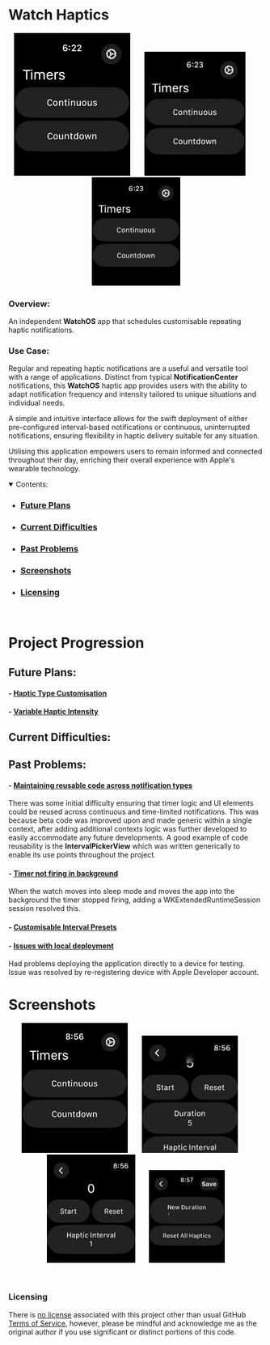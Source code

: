 # Watch Haptics

<section align="center">
  <img src="PreviewAssets/ScreenRecording1.gif" width="230" title="Countdown Timer Example">
  &nbsp;&nbsp;&nbsp;&nbsp;&nbsp;
  <img src="PreviewAssets/ScreenRecording2.gif" width="200"  title="Continuous Timer Example">
  &nbsp;&nbsp;&nbsp;&nbsp;&nbsp;
<img src="PreviewAssets/ScreenRecording3.gif" width="175"  title="Edit Intervals Example">
</section>

### Overview:

An independent **WatchOS** app that schedules customisable repeating haptic notifications.

### Use Case:

Regular and repeating haptic notifications are a useful and versatile tool with a range of applications. Distinct from typical **NotificationCenter** notifications, this **WatchOS** haptic app provides users with the ability to adapt notification frequency and intensity tailored to unique situations and individual needs. 

A simple and intuitive interface allows for the swift deployment of either pre-configured interval-based notifications or continuous, uninterrupted notifications, ensuring flexibility in haptic delivery suitable for any situation. 

Utilising this application empowers users to remain informed and connected throughout their day, enriching their overall experience with Apple's wearable technology.



<details open>
        <summary>Contents:</summary>
        <ul class="overview-section">
        <li><h3><a href="#future-plans">Future Plans</a></h3></li>
        <li><h3><a href="#current-difficulties">Current Difficulties</a></h3></li>
        <li><h3><a href="#past-problems">Past Problems</a></h3></li>
        <li><h3><a href="#screenshots">Screenshots</a></h3></li>
        <li><h3><a href="#licensing">Licensing</a></h3></li>
    </ul>
    </details>
&nbsp;

# Project Progression


## Future Plans:

#### - <ins>Haptic Type Customisation</ins>

#### - <ins>Variable Haptic Intensity</ins>


## Current Difficulties:





## Past Problems:

#### - <ins>Maintaining reusable code across notification types</ins>

There was some initial difficulty ensuring that timer logic and UI elements could be reused across continuous and time-limited notifications. This was because beta code was improved upon and made generic within a single context, after adding additional contexts logic was further developed to easily accommodate any future developments. A good example of code reusability is the **IntervalPickerView** which was written generically to enable its use points throughout the project.


#### - <ins>Timer not firing in background</ins>

When the watch moves into sleep mode and moves the app into the background the timer stopped firing, adding a WKExtendedRuntimeSession session resolved this.

#### - <ins>Customisable Interval Presets</ins>


#### - <ins>Issues with local deployment</ins>

Had problems deploying the application directly to a device for testing. Issue was resolved by re-registering device with Apple Developer account.



# Screenshots



<p align="center">
<img src="PreviewAssets/Screenshot1.png" width="210"  title="Timers View">
&nbsp;&nbsp;&nbsp;&nbsp;&nbsp;
<img src="PreviewAssets/Screenshot2.png" width="190"  title="Countdown Timer View">
&nbsp;&nbsp;&nbsp;&nbsp;&nbsp;
  <img src="PreviewAssets/Screenshot3.png" width="175"  title="Continuous Timer View">
  &nbsp;&nbsp;&nbsp;&nbsp;&nbsp;
  <img src="PreviewAssets/Screenshot4.png" width="150"  title="Edit Interval View">
</p>
<br>


### Licensing

There is [no license](https://choosealicense.com/no-permission/) associated with this project other than usual GitHub [Terms of Service](https://docs.github.com/en/site-policy/github-terms/github-terms-of-service), however, please be mindful and acknowledge me as the original author if you use significant or distinct portions of this code.
